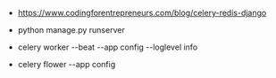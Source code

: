 * https://www.codingforentrepreneurs.com/blog/celery-redis-django

* python manage.py runserver
* celery worker --beat --app config --loglevel info
* celery flower --app config

